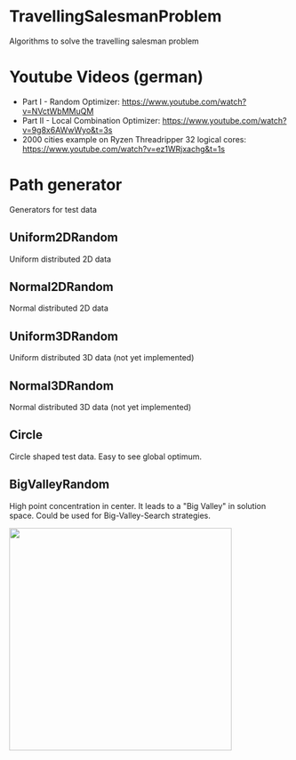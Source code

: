 # TravellingSalesmanProblem
Algorithms to solve the travelling salesman problem

# Youtube Videos (german)
* Part I - Random Optimizer: https://www.youtube.com/watch?v=NVctWbMMuQM
* Part II - Local Combination Optimizer: https://www.youtube.com/watch?v=9g8x6AWwWyo&t=3s
* 2000 cities example on Ryzen Threadripper 32 logical cores: https://www.youtube.com/watch?v=ez1WRjxachg&t=1s

# Path generator
Generators for test data 

## Uniform2DRandom
Uniform distributed 2D data

## Normal2DRandom
Normal distributed 2D data

## Uniform3DRandom
Uniform distributed 3D data (not yet implemented)

## Normal3DRandom
Normal distributed 3D data (not yet implemented)

## Circle
Circle shaped test data. Easy to see global optimum.

## BigValleyRandom
High point concentration in center. It leads to a "Big Valley" in solution space. Could be used for Big-Valley-Search strategies.

<img src="https://github.com/MarkFangmeyer/TravellingSalesmanProblem/blob/master/Images/BigValleySet.png" width="400" height="400" />
